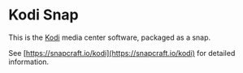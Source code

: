 # Kodi Snap

This is the [Kodi](https://kodi.tv) media center software, packaged as a snap.

See [https://snapcraft.io/kodi](https://snapcraft.io/kodi) for detailed information.
